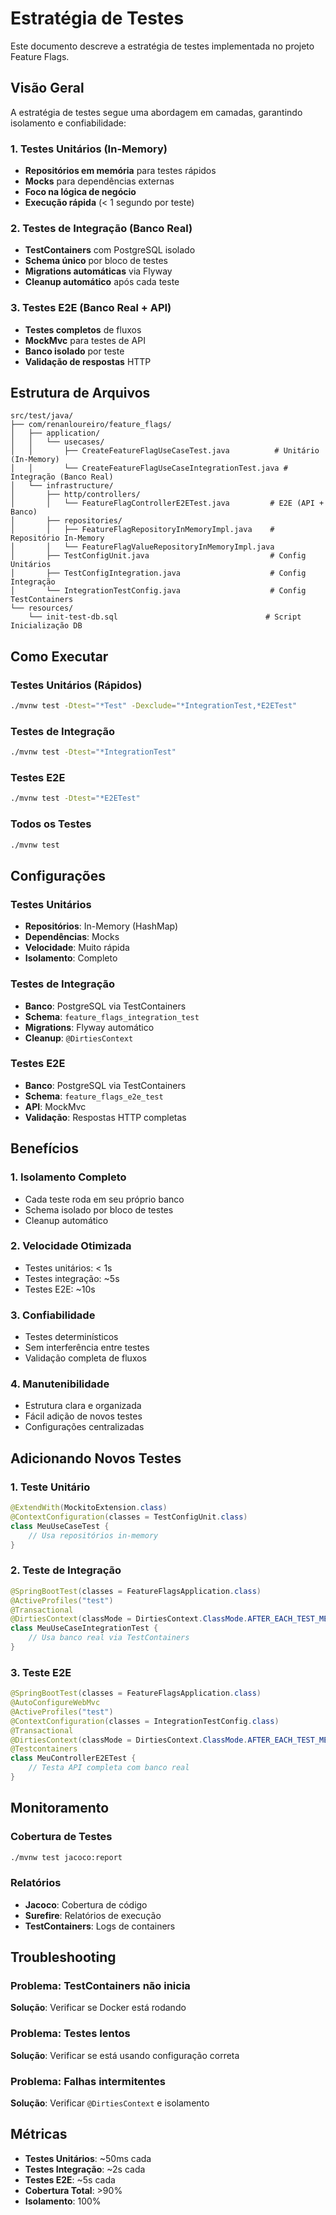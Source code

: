 # Estratégia de Testes

Este documento descreve a estratégia de testes implementada no projeto Feature Flags.

## Visão Geral

A estratégia de testes segue uma abordagem em camadas, garantindo isolamento e confiabilidade:

### **1. Testes Unitários (In-Memory)**

- **Repositórios em memória** para testes rápidos
- **Mocks** para dependências externas
- **Foco na lógica de negócio**
- **Execução rápida** (< 1 segundo por teste)

### **2. Testes de Integração (Banco Real)**

- **TestContainers** com PostgreSQL isolado
- **Schema único** por bloco de testes
- **Migrations automáticas** via Flyway
- **Cleanup automático** após cada teste

### **3. Testes E2E (Banco Real + API)**

- **Testes completos** de fluxos
- **MockMvc** para testes de API
- **Banco isolado** por teste
- **Validação de respostas** HTTP

## Estrutura de Arquivos

```
src/test/java/
├── com/renanloureiro/feature_flags/
│   ├── application/
│   │   └── usecases/
│   │       ├── CreateFeatureFlagUseCaseTest.java          # Unitário (In-Memory)
│   │       └── CreateFeatureFlagUseCaseIntegrationTest.java # Integração (Banco Real)
│   └── infrastructure/
│       ├── http/controllers/
│       │   └── FeatureFlagControllerE2ETest.java         # E2E (API + Banco)
│       ├── repositories/
│       │   ├── FeatureFlagRepositoryInMemoryImpl.java    # Repositório In-Memory
│       │   └── FeatureFlagValueRepositoryInMemoryImpl.java
│       ├── TestConfigUnit.java                           # Config Unitários
│       ├── TestConfigIntegration.java                    # Config Integração
│       └── IntegrationTestConfig.java                    # Config TestContainers
└── resources/
    └── init-test-db.sql                                 # Script Inicialização DB
```

## Como Executar

### **Testes Unitários (Rápidos)**

```bash
./mvnw test -Dtest="*Test" -Dexclude="*IntegrationTest,*E2ETest"
```

### **Testes de Integração**

```bash
./mvnw test -Dtest="*IntegrationTest"
```

### **Testes E2E**

```bash
./mvnw test -Dtest="*E2ETest"
```

### **Todos os Testes**

```bash
./mvnw test
```

## Configurações

### **Testes Unitários**

- **Repositórios**: In-Memory (HashMap)
- **Dependências**: Mocks
- **Velocidade**: Muito rápida
- **Isolamento**: Completo

### **Testes de Integração**

- **Banco**: PostgreSQL via TestContainers
- **Schema**: `feature_flags_integration_test`
- **Migrations**: Flyway automático
- **Cleanup**: `@DirtiesContext`

### **Testes E2E**

- **Banco**: PostgreSQL via TestContainers
- **Schema**: `feature_flags_e2e_test`
- **API**: MockMvc
- **Validação**: Respostas HTTP completas

## Benefícios

### **1. Isolamento Completo**

- Cada teste roda em seu próprio banco
- Schema isolado por bloco de testes
- Cleanup automático

### **2. Velocidade Otimizada**

- Testes unitários: < 1s
- Testes integração: ~5s
- Testes E2E: ~10s

### **3. Confiabilidade**

- Testes determinísticos
- Sem interferência entre testes
- Validação completa de fluxos

### **4. Manutenibilidade**

- Estrutura clara e organizada
- Fácil adição de novos testes
- Configurações centralizadas

## Adicionando Novos Testes

### **1. Teste Unitário**

```java
@ExtendWith(MockitoExtension.class)
@ContextConfiguration(classes = TestConfigUnit.class)
class MeuUseCaseTest {
    // Usa repositórios in-memory
}
```

### **2. Teste de Integração**

```java
@SpringBootTest(classes = FeatureFlagsApplication.class)
@ActiveProfiles("test")
@Transactional
@DirtiesContext(classMode = DirtiesContext.ClassMode.AFTER_EACH_TEST_METHOD)
class MeuUseCaseIntegrationTest {
    // Usa banco real via TestContainers
}
```

### **3. Teste E2E**

```java
@SpringBootTest(classes = FeatureFlagsApplication.class)
@AutoConfigureWebMvc
@ActiveProfiles("test")
@ContextConfiguration(classes = IntegrationTestConfig.class)
@Transactional
@DirtiesContext(classMode = DirtiesContext.ClassMode.AFTER_EACH_TEST_METHOD)
@Testcontainers
class MeuControllerE2ETest {
    // Testa API completa com banco real
}
```

## Monitoramento

### **Cobertura de Testes**

```bash
./mvnw test jacoco:report
```

### **Relatórios**

- **Jacoco**: Cobertura de código
- **Surefire**: Relatórios de execução
- **TestContainers**: Logs de containers

## Troubleshooting

### **Problema**: TestContainers não inicia

**Solução**: Verificar se Docker está rodando

### **Problema**: Testes lentos

**Solução**: Verificar se está usando configuração correta

### **Problema**: Falhas intermitentes

**Solução**: Verificar `@DirtiesContext` e isolamento

## Métricas

- **Testes Unitários**: ~50ms cada
- **Testes Integração**: ~2s cada
- **Testes E2E**: ~5s cada
- **Cobertura Total**: >90%
- **Isolamento**: 100%
